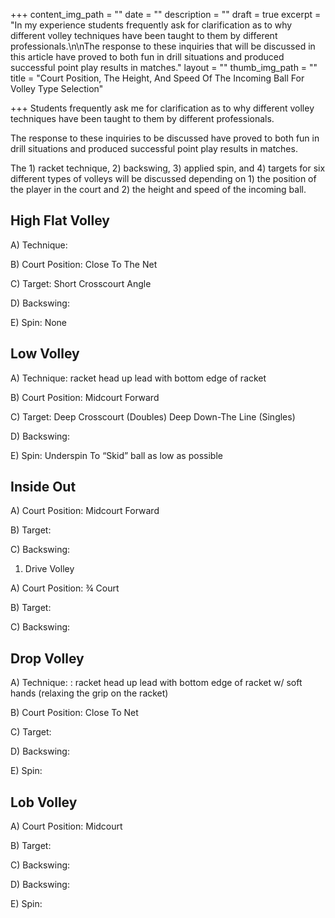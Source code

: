 +++
content_img_path = ""
date = ""
description = ""
draft = true
excerpt = "In my experience students frequently ask for clarification as to why different volley techniques have been taught to them by different professionals.\n\nThe response to these inquiries that will be discussed in this article have proved to both fun in drill situations and produced successful point play results in matches."
layout = ""
thumb_img_path = ""
title = "Court Position, The Height, And Speed Of The Incoming Ball For Volley Type Selection"

+++
Students frequently ask me for clarification as to why different volley techniques have been taught to them by different professionals.

The response to these inquiries to be discussed have proved to both fun in drill situations and produced successful point play results in matches.

The 1) racket technique, 2) backswing, 3) applied spin, and 4) targets for six different types of volleys will be discussed depending on 1) the position of the player in the court and 2) the height and speed of the incoming ball.

## High Flat Volley

A) Technique:

B) Court Position: Close To The Net

C) Target: Short Crosscourt Angle

D) Backswing:

E) Spin: None

## Low Volley

A) Technique: racket head up lead with bottom edge of racket

B) Court Position: Midcourt Forward

C) Target: Deep Crosscourt (Doubles) Deep Down-The Line (Singles)

D) Backswing:

E) Spin: Underspin To “Skid” ball as low as possible

## Inside Out

A) Court Position: Midcourt Forward

B) Target:

C) Backswing:

1. Drive Volley

A) Court Position: ¾ Court

B) Target:

C) Backswing:

## Drop Volley

A) Technique: : racket head up lead with bottom edge of racket w/ soft hands (relaxing the grip on the racket)

B) Court Position: Close To Net

C) Target:

D) Backswing:

E) Spin:

## Lob Volley

A) Court Position: Midcourt

B) Target:

C) Backswing:

D) Backswing:

E) Spin: